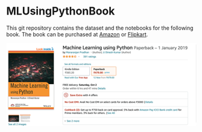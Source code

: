 # MLUsingPythonBook

This git repository contains the dataset and the notebooks for the following book. The book can be purchased at [Amazon](https://www.amazon.in/Machine-Learning-Python-Manaranjan-Pradhan-ebook/dp/B07RLQPNRX/) or [Flipkart](https://www.flipkart.com/machine-learning-using-python/p/itmb674ebe92d32a).

![ML Using Python](./media/bookimage.png)

